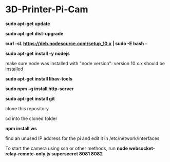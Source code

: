 # 3D-Printer-Pi-Cam

**sudo apt-get update**

**sudo apt-get dist-upgrade**

**curl -sL https://deb.nodesource.com/setup_10.x | sudo -E bash -**

**sudo apt-get install -y nodejs**

make sure node was installed with "node version": version 10.x.x should be installed

**sudo apt-get install libav-tools**

**sudo npm -g install http-server**

**sudo apt-get install git**

clone this repository

cd into the cloned folder

**npm install ws**

find an unused IP address for the pi and edit it in /etc/network/interfaces

To start the camera using ssh or other methods, run **node websocket-relay-remote-only.js supersecret 8081 8082**
